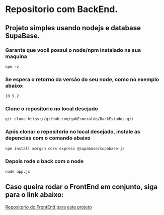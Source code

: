 # Repositorio com BackEnd.
## Projeto simples usando nodejs e database SupaBase.
### Garanta que você possui o **node/npm** instalado na sua maquina
```npm -v```
### Se espera o retorno da **versão** do seu node, como no exemplo abaixo:
```10.9.2```
### **Clone** o repositorio no local desejado
```git clone https://github.com/gabEsmeraldo/BackEstudos.git```
### Após clonar o repositorio no local desejado, **instale as depencias** com o comando abaixo
```npm install morgan cors express @supabase/supabase-js```
### Depois **rode** o back com o node
```node app.js```

## Caso queira rodar o FrontEnd em conjunto, siga para o link abaixo:
[Repositorio do FrontEnd para este projeto](https://github.com/gabEsmeraldo/FrontEstudos)

